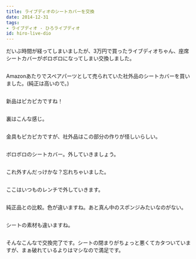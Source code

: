 ```yaml
---
title: ライブディオのシートカバーを交換
date: 2014-12-31
tags:
- ライブディオ - ひろライブディオ
id: hiro-live-dio
---
```


<p class="sentence spacing">だいぶ時間が経ってしまいましたが、3万円で買ったライブディオちゃん、座席シートカバーがボロボロになってしまい交換しました。</p>
<div class="center spacing"><img class="img-fluid" src="/photo/diary/2014.12.31_01.jpg" alt=""></div>
<p class="sentence spacing">Amazonあたりでスペアパーツとして売られていた社外品のシートカバーを買いました。(純正は高いので。)</p>
<div class="center spacing"><img class="img-fluid" src="/photo/diary/2014.12.31_02.jpg" alt=""></div>
<p class="sentence spacing">新品はピカピカですね！</p>
<div class="center spacing"><img class="img-fluid" src="/photo/diary/2014.12.31_03.jpg" alt=""></div>
<p class="sentence spacing">裏はこんな感じ。</p>
<div class="center spacing"><img class="img-fluid" src="/photo/diary/2014.12.31_04.jpg" alt=""></div>
<p class="sentence spacing">金具もピカピカですが、社外品はこの部分の作りが怪しいらしい。</p>
<div class="center spacing"><img class="img-fluid" src="/photo/diary/2014.12.31_05.jpg" alt=""></div>
<p class="sentence spacing">ボロボロのシートカバー。外していきましょう。</p>
<div class="center spacing"><img class="img-fluid" src="/photo/diary/2014.12.31_06.jpg" alt=""></div>
<p class="sentence spacing">これ外すんだっけかな？忘れちゃいました。</p>
<div class="center spacing"><img class="img-fluid" src="/photo/diary/2014.12.31_07.jpg" alt=""></div>
<p class="sentence spacing">ここはいつものレンチで外していきます。</p>
<div class="center spacing"><img class="img-fluid" src="/photo/diary/2014.12.31_08.jpg" alt=""></div>
<p class="sentence spacing">純正品との比較。色が違いますね。あと真ん中のスポンジみたいなのがない。</p>
<div class="center spacing"><img class="img-fluid" src="/photo/diary/2014.12.31_09.jpg" alt=""></div>
<p class="sentence spacing">シートの素材も違いますね。</p>
<div class="center spacing"><img class="img-fluid" src="/photo/diary/2014.12.31_10.jpg" alt=""></div>
<p class="sentence spacing">そんなこんなで交換完了です。シートの閉まりがちょっと悪くてカタついていますが、まぁ破れているよりはマシなので満足です。</p>
